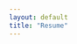```yaml
---
layout: default
title: "Resume"
---
```

<div style="background-color:white">
  <object data="resume.pdf" type="application/pdf" style="-webkit-overflow-scrolling:touch !important;height:128vw;max-height:1042px;width:100%"></object>
</div>